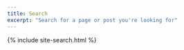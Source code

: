 ```yaml
---
title: Search
excerpt: "Search for a page or post you're looking for"
---
```


{% include site-search.html %}